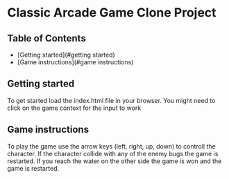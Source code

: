 # Classic Arcade Game Clone Project

## Table of Contents

- [Getting started](#getting started)
- [Game instructions](#game instructions)

## Getting started

To get started load the index.html file in your browser. You might need to click on the game context for the input to work

## Game instructions

To play the game use the arrow keys (left, right, up, down) to controll the character. If the character collide
with any of the enemy bugs the game is restarted. If you reach the water on the other side the game is won and
the game is restarted.
